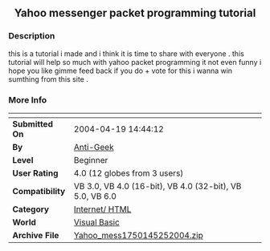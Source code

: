 ﻿<div align="center">

## Yahoo messenger packet programming tutorial


</div>

### Description

this is a tutorial i made and i think it is time to share with everyone . this tutorial will help so much with yahoo packet programming it not even funny i hope you like gimme feed back if you do + vote for this i wanna win sumthing from this site .
 
### More Info
 


<span>             |<span>
---                |---
**Submitted On**   |2004-04-19 14:44:12
**By**             |[Anti\-Geek](https://github.com/Planet-Source-Code/PSCIndex/blob/master/ByAuthor/anti-geek.md)
**Level**          |Beginner
**User Rating**    |4.0 (12 globes from 3 users)
**Compatibility**  |VB 3\.0, VB 4\.0 \(16\-bit\), VB 4\.0 \(32\-bit\), VB 5\.0, VB 6\.0
**Category**       |[Internet/ HTML](https://github.com/Planet-Source-Code/PSCIndex/blob/master/ByCategory/internet-html__1-34.md)
**World**          |[Visual Basic](https://github.com/Planet-Source-Code/PSCIndex/blob/master/ByWorld/visual-basic.md)
**Archive File**   |[Yahoo\_mess1750145252004\.zip](https://github.com/Planet-Source-Code/anti-geek-yahoo-messenger-packet-programming-tutorial__1-54013/archive/master.zip)









